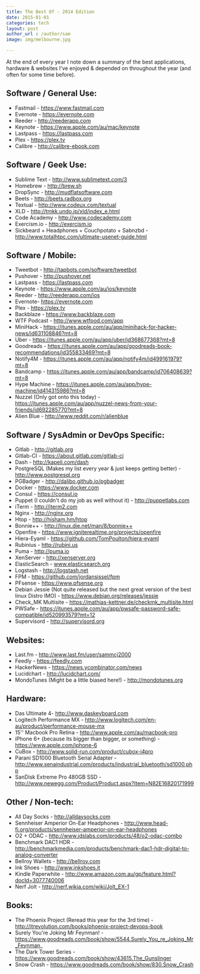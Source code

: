```yaml
---
title: The Best Of - 2014 Edition
date: 2015-01-01
categories: tech
layout: post
author_url : /author/sam
image: img/melbourne.jpg

---
```


At the end of every year I note down a summary of the best applications, hardware & websites I've enjoyed & depended on throughout the year (and often for some time before).

## Software / General Use:

* Fastmail - https://www.fastmail.com
* Evernote - https://evernote.com
* Reeder - http://reederapp.com
* Keynote - https://www.apple.com/au/mac/keynote
* Lastpass - https://lastpass.com
* Plex - https://plex.tv
* Calibre - http://calibre-ebook.com
<!--more-->

## Software / Geek Use:

* Sublime Text - http://www.sublimetext.com/3
* Homebrew - http://brew.sh
* DropSync - http://mudflatsoftware.com
* Beets - http://beets.radbox.org
* Textual - http://www.codeux.com/textual
* XLD - http://tmkk.undo.jp/xld/index_e.html
* Code Academy - http://www.codecademy.com
* Exercism.io - http://exercism.io
* Sickbeard + Headphones + Couchpotato + Sabnzbd - http://www.totalhtpc.com/ultimate-usenet-guide.html

## Software / Mobile:

* Tweetbot - http://tapbots.com/software/tweetbot
* Pushover - http://pushover.net
* Lastpass - https://lastpass.com
* Keynote - https://www.apple.com/au/ios/keynote
* Reeder - http://reederapp.com/ios
* Evernote- https://evernote.com
* Plex - https://plex.tv
* Backblaze - https://www.backblaze.com
* WTF Podcast - http://www.wtfpod.com/app
* MiniHack - https://itunes.apple.com/au/app/minihack-for-hacker-news/id631108846?mt=8
* Uber - https://itunes.apple.com/au/app/uber/id368677368?mt=8
* Goodreads - https://itunes.apple.com/au/app/goodreads-book-recommendations/id355833469?mt=8
* Notify4M - https://itunes.apple.com/au/app/notify4m/id499161979?mt=8
* Bandcamp - https://itunes.apple.com/au/app/bandcamp/id706408639?mt=8
* Hype Machine - https://itunes.apple.com/au/app/hype-machine/id414315986?mt=8
* Nuzzel (Only got onto this today) - https://itunes.apple.com/au/app/nuzzel-news-from-your-friends/id692285770?mt=8
* Alien Blue - http://www.reddit.com/r/alienblue

## Software / SysAdmin or DevOps Specific:

* Gitlab - http://gitlab.org
* Gitlab-CI - https://about.gitlab.com/gitlab-ci
* Dash - http://kapeli.com/dash
* PostgreSQL (Makes my list every year & just keeps getting better) - http://www.postgresql.org
* PGBadger - http://dalibo.github.io/pgbadger
* Docker - https://www.docker.com
* Consul - https://consul.io
* Puppet (I couldn't do my job as well without it) - http://puppetlabs.com
* iTerm - http://iterm2.com
* Nginx - http://nginx.org
* Htop - http://hisham.hm/htop
* Bonnie++ - http://linux.die.net/man/8/bonnie++
* Openfire - https://www.igniterealtime.org/projects/openfire
* Hiera-Eyaml - https://github.com/TomPoulton/hiera-eyaml
* Rubinius - http://rubini.us
* Puma - http://puma.io
* XenServer - http://xenserver.org
* ElasticSearch - www.elasticsearch.org
* Logstash - http://logstash.net
* FPM - https://github.com/jordansissel/fpm
* PFsense - https://www.pfsense.org
* Debian Jessie (Not quite released but the next great version of the best linux Distro IMO) - https://www.debian.org/releases/jessie
* Check_MK Multisite - https://mathias-kettner.de/checkmk_multisite.html
* PWSafe - https://itunes.apple.com/au/app/pwsafe-password-safe-compatible/id520993579?mt=12
* Supervisord - http://supervisord.org

## Websites:

* Last.fm - http://www.last.fm/user/sammcj2000
* Feedly - https://feedly.com
* HackerNews - https://news.ycombinator.com/news
* Lucidchart - http://lucidchart.com/
* MondoTunes (Might be a little biased here!) - http://mondotunes.org

## Hardware:

* Das Ultimate 4- http://www.daskeyboard.com
* Logitech Performance MX - http://www.logitech.com/en-au/product/performance-mouse-mx
* 15'' Macbook Pro Retina - http://www.apple.com/au/macbook-pro
* iPhone 6+ (because its bigger than bigger, or something) - https://www.apple.com/iphone-6
* CuBox - http://www.solid-run.com/product/cubox-i4pro
* Parani SD1000 Bluetooth Serial Adapter - http://www.senaindustrial.com/products/industrial_bluetooth/sd1000.php
* SanDisk Extreme Pro 480GB SSD - http://www.newegg.com/Product/Product.aspx?Item=N82E16820171999

## Other / Non-tech:

* All Day Socks - http://alldaysocks.com
* Sennheiser Amperior On-Ear Headphones - http://www.head-fi.org/products/sennheiser-amperior-on-ear-headphones
* O2 + ODAC - http://www.jdslabs.com/products/48/o2-odac-combo
* Benchmark DAC1 HDR - http://benchmarkmedia.com/products/benchmark-dac1-hdr-digital-to-analog-converter
* Bellroy Wallets - http://bellroy.com
* Ink Shoes - http://www.inkshoes.it
* Kindle Paperwhite - http://www.amazon.com.au/gp/feature.html?docId=3077740006
* Nerf Jolt - http://nerf.wikia.com/wiki/Jolt_EX-1

## Books:

* The Phoenix Project (Reread this year for the 3rd time) - http://itrevolution.com/books/phoenix-project-devops-book
* Surely You're Joking Mr Feynman! - https://www.goodreads.com/book/show/5544.Surely_You_re_Joking_Mr_Feynman_
* The Dark Tower Series - https://www.goodreads.com/book/show/43615.The_Gunslinger
* Snow Crash - https://www.goodreads.com/book/show/830.Snow_Crash
